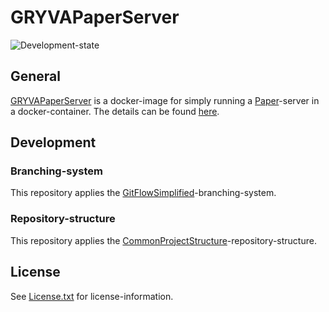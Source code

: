 # GRYVAPaperServer

![Development-state](https://img.shields.io/badge/development--state-maintenance%20updates%20only-green)

## General

[GRYVAPaperServer](https://projects.aniondev.de/PublicProjects/GRYVAImages/GRYVAPaperServer) is a docker-image for simply running a [Paper](https://papermc.io)-server in a docker-container.
The details can be found [here](https://projects.aniondev.de/PublicProjects/GRYVAImages/GRYVAPaperServer/-/tree/main/GRYVAPaperServer).

## Development

### Branching-system

This repository applies the [GitFlowSimplified](https://projects.aniondev.de/PublicProjects/Common/ProjectTemplates/-/blob/main/Conventions/BranchingSystem/GitFlowSimplified/GitFlowSimplified.md)-branching-system.

### Repository-structure

This repository applies the [CommonProjectStructure](https://projects.aniondev.de/PublicProjects/Common/ProjectTemplates/-/blob/main/Conventions/RepositoryStructure/CommonProjectStructure/CommonProjectStructure.md)-repository-structure.

## License

See [License.txt](https://projects.aniondev.de/PublicProjects/GRYVAImages/GRYVAPaperServer/-/raw/main/License.txt) for license-information.
